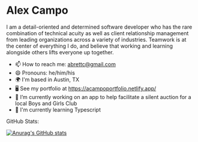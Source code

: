 # Alex Campo

I am a detail-oriented and determined software developer who has the rare combination of technical acuity as well as client relationship management from leading organizations across a variety of industries. Teamwork is at the center of everything I do, and believe that working and learning alongside others lifts everyone up together.

- 📫 How to reach me: abrettc@gmail.com
- 😄 Pronouns: he/him/his
- 🌍 I'm based in Austin, TX
- 🖥️ See my portfolio at https://acampoportfolio.netlify.app/
- 🔭 I’m currently working on an app to help facilitate a silent auction for a local Boys and Girls Club
- 🧠 I'm currently learning Typescript

GitHub Stats:

[![Anurag's GitHub stats](https://github-readme-stats.vercel.app/api?username=alexcampo5&show_icons=true&theme=dark)](https://github.com/anuraghazra/github-readme-stats)



<!--
**alexcampo5/alexcampo5** is a ✨ _special_ ✨ repository because its `README.md` (this file) appears on your GitHub profile.

Here are some ideas to get you started:

- 🔭 I’m currently working on ...
- 🌱 I’m currently learning ...
- 👯 I’m looking to collaborate on ...
- 🤔 I’m looking for help with ...
- 💬 Ask me about ...
- 📫 How to reach me: ...
- 😄 Pronouns: ...
- ⚡ Fun fact: ...
-->
